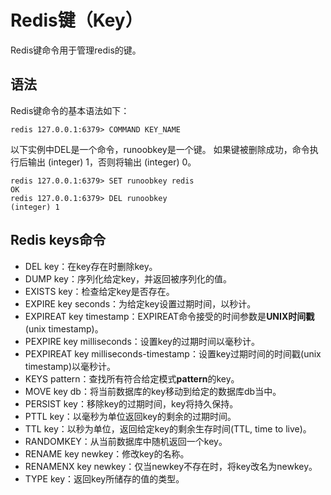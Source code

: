 # Redis键（Key）
Redis键命令用于管理redis的键。
## 语法
Redis键命令的基本语法如下：
```
redis 127.0.0.1:6379> COMMAND KEY_NAME
```
以下实例中DEL是一个命令，runoobkey是一个键。 
如果键被删除成功，命令执行后输出 (integer) 1，否则将输出 (integer) 0。
```
redis 127.0.0.1:6379> SET runoobkey redis
OK
redis 127.0.0.1:6379> DEL runoobkey
(integer) 1
```
## Redis keys命令
* DEL key：在key存在时删除key。
* DUMP key：序列化给定key，并返回被序列化的值。
* EXISTS key：检查给定key是否存在。
* EXPIRE key seconds：为给定key设置过期时间，以秒计。
* EXPIREAT key timestamp：EXPIREAT命令接受的时间参数是**UNIX时间戳**(unix timestamp)。
* PEXPIRE key milliseconds：设置key的过期时间以毫秒计。
* PEXPIREAT key milliseconds-timestamp：设置key过期时间的时间戳(unix timestamp)以毫秒计。
* KEYS pattern：查找所有符合给定模式**pattern**的key。
* MOVE key db：将当前数据库的key移动到给定的数据库db当中。
* PERSIST key：移除key的过期时间，key将持久保持。
* PTTL key：以毫秒为单位返回key的剩余的过期时间。
* TTL key：以秒为单位，返回给定key的剩余生存时间(TTL, time to live)。
* RANDOMKEY：从当前数据库中随机返回一个key。
* RENAME key newkey：修改key的名称。
* RENAMENX key newkey：仅当newkey不存在时，将key改名为newkey。
* TYPE key：返回key所储存的值的类型。